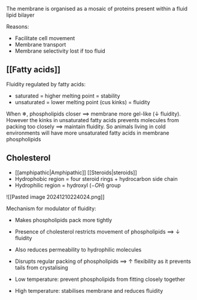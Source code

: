 The membrane is organised as a mosaic of proteins present within a fluid lipid bilayer

Reasons:
- Facilitate cell movement
- Membrane transport
- Membrane selectivity lost if too fluid
## [[Fatty acids]]
Fluidity regulated by fatty acids:
- saturated = higher melting point = stability
- unsaturated = lower melting point (cus kinks) = fluidity

When ❄, phospholipids closer $\implies$ membrane more gel-like ($\downarrow$ fluidity). However the kinks in unsaturated fatty acids prevents molecules from packing too closely $\implies$ maintain fluidity. 
So animals living in cold environments will have more unsaturated fatty acids in membrane phospholipids
## Cholesterol
- [[amphipathic|Amphipathic]] [[Steroids|steroids]] 
- Hydrophobic region = four steroid rings + hydrocarbon side chain
- Hydrophilic region = hydroxyl ($-OH$) group

![[Pasted image 20241210224024.png]]

Mechanism for modulator of fluidity:
- Makes phospholipids pack more tightly
- Presence of cholesterol restricts movement of phospholipids $\implies$ $\downarrow$ fluidity
- Also reduces permeability to hydrophilic molecules
- Disrupts regular packing of phospholipids $\implies$ $\uparrow$ flexibility as it prevents tails from crystalising

- Low temperature: prevent phospholipids from fitting closely together
- High temperature: stabilises membrane and reduces fluidity